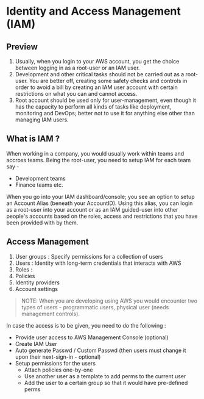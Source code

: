 # Identity and Access Management (IAM)

## Preview
1. Usually, when you login to your AWS account, you get the choice between 
    logging in as a root-user or an IAM user. 
2. Development and other critical tasks should not be carried out as a 
    root-user. You are better off, creating some safety checks and controls 
    in order to avoid a bill by creating an IAM user account with certain 
    restrictions on what you can and cannot access. 
3. Root account should be used only for user-management, even though it has 
    the capacity to perform all kinds of tasks like deployment, monitoring and 
    DevOps; better not to use it for anything else other than managing IAM
    users.

## What is IAM ?

When working in a company, you would usually work within teams and accross
teams. Being the root-user, you need to setup IAM for each team say - 

- Development teams
- Finance teams etc.

When you go into your IAM dashboard/console; you see an option to setup an 
Account Alias (beneath your AccountID). Using this alias, you can login as a 
root-user into your account or as an IAM guided-user into other people's 
accounts based on the roles, access and restrictions that you have been 
provided with by them.

## Access Management 
1. User groups : Specify permissions for a collection of users 
2. Users : Identity with long-term credentials that interacts with AWS
3. Roles : 
4. Policies
5. Identity providers 
6. Account settings

> NOTE: When you are developing using AWS you would encounter two types of 
users - programmatic users, physical user (needs management controls).

In case the access is to be given, you need to do the following :
- Provide user access to AWS Management Console (optional)
- Create IAM User
- Auto generate Passwd / Custom Passwd
(then users must change it upon their next-sign-in - optional)
- Setup permissions for the users
    - Attach policies one-by-one
    - Use another user as a template to add perms to the current user
    - Add the user to a certain group so that it would have pre-defined perms


